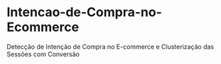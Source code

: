# Intencao-de-Compra-no-Ecommerce
Detecção de Intenção de Compra no E-commerce e Clusterização das Sessões com Conversão
